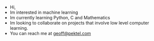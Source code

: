 - Hi,
- Im interested in machine learning
- Im currently learning Python, C and Mathematics
- Im looking to collaborate on projects that involve low level computer learning.
- You can reach me at geoff@pektel.com

<!---
ghostfli/ghostfli is a ✨ special ✨ repository because its `README.md` (this file) appears on your GitHub profile.
You can click the Preview link to take a look at your changes.
--->
